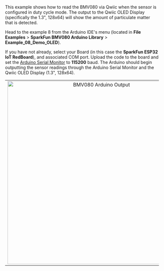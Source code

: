 This example shows how to read the BMV080 via Qwiic when the sensor is configured in duty cycle mode. The output to the Qwiic OLED Display (specifically the 1.3", 128x64) will show the amount of particulate matter that is detected.

Head to the example 8 from the Arduino IDE's menu (located in **File** **Examples** > **SparkFun BMV080 Arduino Library** > **Example_08_Demo_OLED**).

If you have not already, select your Board (in this case the **SparkFun ESP32 IoT RedBoard**), and associated COM port. Upload the code to the board and set the [Arduino Serial Monitor](https://learn.sparkfun.com/tutorials/terminal-basics/all#arduino-serial-monitor-windows-mac-linux) to **115200** baud. The Arduino should begin outputting the sensor readings through the Arduino Serial Monitor and the Qwiic OLED Display (1.3", 128x64).

<div style="text-align: center;">
  <table>
    <tr style="vertical-align:middle;">
     <td style="text-align: center; vertical-align: middle;"><a href="../assets/img/"><img src="../assets/img/" width="600px" height="600px" alt="BMV080 Arduino Output"></a></td>
    </tr>
  </table>
</div>

